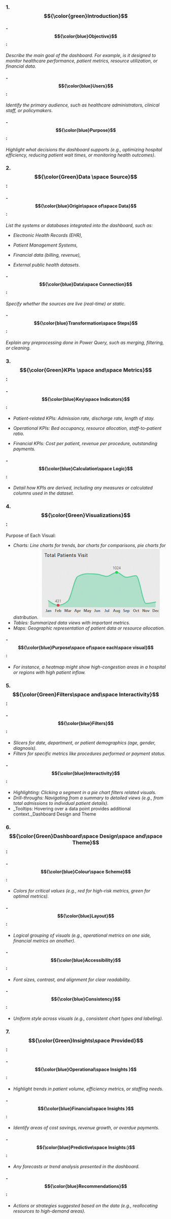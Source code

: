 ### 1. __$${\color{green}Introduction}$$__
#### - $${\color{blue}Objective}$$:
 _Describe the main goal of the dashboard. For example, is it designed to monitor healthcare performance, patient metrics, resource utilization, or financial data._
#### - $${\color{blue}Users}$$:
_Identify the primary audience, such as healthcare administrators, clinical staff, or policymakers_.
#### -  $${\color{blue}Purpose}$$:                        
_Highlight what decisions the dashboard supports (e.g., optimizing hospital efficiency, reducing patient wait times, or monitoring health outcomes)_.
### 2. $${\color{Green}Data \space Source}$$:                                     
#### - $${\color{blue}Origin\space of\space Data}$$: 
 _List the systems or databases integrated into the dashboard, such as:_
 
- _Electronic Health Records (EHR),_

- _Patient Management Systems,_

- _Financial data (billing, revenue),_

- _External public health datasets_.
 #### - $${\color{blue}Data\space Connection}$$:
  _Specify whether the sources are live (real-time) or static._
  #### - $${\color{blue}Transformation\space Steps}$$:
   _Explain any preprocessing done in Power Query, such as merging, filtering, or cleaning._
 ### 3. $${\color{Green}KPIs \space and\space Metrics}$$:
 #### - $${\color{blue}Key\space Indicators}$$: 
- _Patient-related KPIs: Admission rate, discharge rate, length of stay._

- _Operational KPIs: Bed occupancy, resource allocation, staff-to-patient ratio._

- _Financial KPIs: Cost per patient, revenue per procedure, outstanding payments._
 #### - $${\color{blue}Calculation\space Logic}$$:
 - _Detail how KPIs are derived, including any measures or calculated columns used in the dataset._
### 4. $${\color{Green}Visualizations}$$: 
Purpose of Each Visual:    
- _Charts: Line charts for trends, bar charts for comparisons, pie charts for distribution._
  ![image alt](https://github.com/supriya554/Healthcare-Power-BI-Project/blob/feb9e3a90692f4a46d98854fddc0e8c8a76e04cc/Dashboard%20Images/area%20chart.png)
- _Tables: Summarized data views with important metrics._
- _Maps: Geographic representation of patient data or resource allocation._
 #### - $${\color{blue}Purpose\space of\space each\space visual}$$:                                                       
- _For instance, a heatmap might show high-congestion areas in a hospital or regions with high patient inflow._
### 5. $${\color{Green}Filters\space and\space Interactivity}$$: 
 #### - $${\color{blue}Filters}$$:
 - _Slicers for date, department, or patient demographics (age, gender, diagnosis)._
 - _Filters for specific metrics like procedures performed or payment status._
#### - $${\color{blue}Interactivity}$$:
  - _Highlighting: Clicking a segment in a pie chart filters related visuals._
 - _Drill-throughs: Navigating from a summary to detailed views (e.g., from total admissions to individual patient details)._
  - _Tooltips: Hovering over a data point provides additional context._Dashboard Design and Theme
### 6. $${\color{Green}Dashboard\space Design\space and\space Theme}$$:
#### - $${\color{blue}Colour\space Scheme}$$:
- _Colors for critical values (e.g., red for high-risk metrics, green for optimal metrics)._
#### - $${\color{blue}Layout}$$:
- _Logical grouping of visuals (e.g., operational metrics on one side, financial metrics on another)._
#### - $${\color{blue}Accessibility}$$:
- _Font sizes, contrast, and alignment for clear readability._
#### - $${\color{blue}Consistency}$$:
- _Uniform style across visuals (e.g., consistent chart types and labeling)._
### 7. $${\color{Green}Insights\space Provided}$$:
#### - $${\color{blue}Operational\space Insights }$$:                                                       
- _Highlight trends in patient volume, efficiency metrics, or staffing needs._
#### - $${\color{blue}Financial\space Insights }$$:   
- _Identify areas of cost savings, revenue growth, or overdue payments._
#### - $${\color{blue}Predictive\space Insights:}$$:   
- _Any forecasts or trend analysis presented in the dashboard._
#### - $${\color{blue}Recommendations}$$:   
- _Actions or strategies suggested based on the data (e.g., reallocating resources to high-demand areas)._

